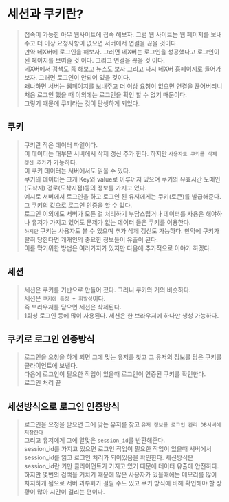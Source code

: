 # 세션과 쿠키란?

> 접속이 가능한 아무 웹사이트에 접속 해보자. 그럼 웹 사이트는 웹 페이지를 보내주고 더 이상 요청사항이 없으면 서버에서 연결을 끊을 것이다.   
> 만약 네X버에 로그인을 해보자. 그러면 네X버는 로그인을 성공했다고 로그인이 된 페이지를 보여줄 것 이다. 그리고 연결을 끊을 것 이다.   
> 네X버에서 검색도 좀 해보고 뉴스도 보자 그리고 다시 네X버 홈페이지로 들어가보자. 그러면 로그인이 안되어 있을 것이다.   
> 왜냐하면 서버는 웹페이지를 보내주고 더 이상 요청이 없으면 연결을 끊어버리니 처음 로그인 했을 때 이외에는 로그인을 확인 할 수 없기 때문이다.   
> 그렇기 때문에 쿠키라는 것이 탄생하게 되었다.


## 쿠키
> 쿠키란 작은 데이터 파일이다.   
> 이 데이터는 대부분 서버에서 삭제 갱신 추가 한다. 하지만 `사용자도 쿠키를 삭제 갱신 추가`가 가능하다.   
> 이 쿠키 데이터는 서버에서도 읽을 수 있다.   
> 쿠키의 데이터는 크게 Key와 value로 이루어저 있으며 쿠키의 유효시간 도메인(도착지) 경로(도착지점)등의 정보를 가지고 있다.   
> 예시로 서버에서 로그인을 하고 로그인 된 유저에게는 쿠키(토큰)를 발급해준다. 그 쿠키의 값으로 로그인 인증을 할 수 있다.   
> 로그인 이외에도 서버가 모든 걸 처리하기 부담스럽거나 데이터를 사용은 해야하나 유저가 가지고 있어도 문제가 없는 데이터 들은 쿠키를 이용한다.   
> `하지만` 쿠키는 사용자도 볼 수 있으며 추가 삭제 갱신도 가능하다. 만약에 쿠키가 탈취 당한다면 개개인의 중요한 정보들이 유출이 된다.   
> 이를 막기위한 방법은 여러가지가 있지만 다음에 추가적으로 이야기 하겠다.   

## 세션
> 세션은 쿠키를 기반으로 만들어 졌다. 그러니 쿠키와 거의 비슷하다.   
> 세션은 `쿠키에 특징 + 휘발성`이다.   
> 즉 브라우저를 닫으면 세션은 삭제된다.   
> 1회성 로그인 등에 많이 사용된다. 세션은 한 브라우저에 하나만 생성 가능하다.   


## 쿠키로 로그인 인증방식
> 로그인을 요청을 하게 되면 그에 맞는 유저를 찾고 그 유저의 정보를 담은 쿠키를 클라이언트에 보낸다.   
> 다음에 로그인이 필요한 작업이 있을때 로그인이 인증된 쿠키를 확인한다.    
> 로그인 처리 끝   

## 세션방식으로 로그인 인증방식
> 로그인을 요청을 받으면 그에 맞는 유저를 찾고 `유저 정보를 로그인 관리 DB서버에 저장한다`   
> 그리고 유저에게 그에 알맞은 `session_id`를 반환해준다.   
> session_id를 가지고 있으면 로그인 작업이 필요한 작업이 있을때 서버에서 session_id를 읽고 로그인 처리가 되어있음을 확인한다.
> 세션방식은 session_id란 키만 클라이언트가 가지고 있기 때문에 데이터 유출에 안전하다.    
> 하지만 몇번의 검색을 거치기 때문에 많은 사용자가 있을때에는 메모리를 많이 차지하게 됨으로 서버 과부화가 걸릴 수도 있고 쿠키 방식에 비해 확인해야 할 상황이 많아 시간이 걸리는 편이다.   